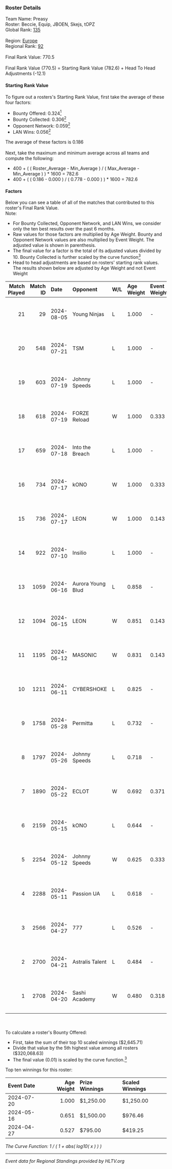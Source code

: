 ### Roster Details<br />
Team Name: Preasy<br />
Roster: Beccie, Equip, JBOEN, Skejs, tOPZ<br />
Global Rank: [135](../standings_global.md)<br />
<br />
Region: [Europe]( ../standings_europe.md)<br />
Regional Rank: [92]( ../standings_europe.md)<br />
<br />
Final Rank Value:  770.5<br />
<br />
Final Rank Value (770.5) = Starting Rank Value (782.6) + Head To Head Adjustments (-12.1)<br />

#### Starting Rank Value<br />
To figure out a rosters's Starting Rank Value, first take the average of these four factors:<br />
- Bounty Offered: 0.324[<sup>1</sup>](#table2)
- Bounty Collected: 0.306[<sup>2</sup>](#table1)
- Opponent Network: 0.059[<sup>2</sup>](#table1)
- LAN Wins: 0.056[<sup>2</sup>](#table1)

The average of these factors is 0.186<br />
<br />
Next, take the maximum and minimum average across all teams and compute the following:<br />
- 400 + ( ( Roster_Average - Min_Average ) / ( Max_Average - Min_Average ) ) * 1600 = 782.6
- 400 + ( ( 0.186 - 0.000 ) / ( 0.778 - 0.000 ) ) * 1600 = 782.6


#### Factors<br />
Below you can see a table of all of the matches that contributed to this roster's Final Rank Value.<br />
Note:<br />

- For Bounty Collected, Opponent Network, and LAN Wins, we consider only the ten best results over the past 6 months.
- Raw values for those factors are multiplied by Age Weight. Bounty and Opponent Network values are also multiplied by Event Weight. The adjusted value is shown in parenthesis.
- The final value for a factor is the total of its adjusted values divided by 10. Bounty Collected is further scaled by the curve function[<sup>3</sup>](#curveFunction)
- Head to head adjustments are based on rosters' starting rank values. The results shown below are adjusted by Age Weight and not Event Weight
<span id="table1"></span><br />


| Match Played | Match ID | Date       | Opponent          | W/L | Age Weight | Event Weight | Bounty Collected | Opponent Network | LAN Wins  | H2H Adj. | Roster                                 |
| -: | -: | :- | :- | :- | :- | :- | :- | :- | :- | -: | :- |
|           21 |       29 | 2024-08-05 | Young Ninjas      | L   | 1.000      | -            | -                | -                | -         |   -15.55 | Beccie, Equip, JBOEN, Skejs, tOPZ      |
|           20 |      548 | 2024-07-21 | TSM               | L   | 1.000      | -            | -                | -                | -         |    -6.36 | AcilioN, Beccie, Equip, Griller, Skejs |
|           19 |      603 | 2024-07-19 | Johnny Speeds     | L   | 1.000      | -            | -                | -                | -         |    -2.64 | Beccie, Equip, Griller, JBOEN, Skejs   |
|           18 |      618 | 2024-07-19 | FORZE Reload      | W   | 1.000      | 0.333        | 0.000 (0.000)    | 0.038 (0.013)    | 0 (0.000) |     6.96 | Beccie, Equip, Griller, JBOEN, Skejs   |
|           17 |      659 | 2024-07-18 | Into the Breach   | L   | 1.000      | -            | -                | -                | -         |   -20.85 | Beccie, Equip, Griller, JBOEN, Skejs   |
|           16 |      734 | 2024-07-17 | kONO              | W   | 1.000      | 0.333        | 0.028 (0.009)    | 0.553 (0.184)    | 0 (0.000) |    17.56 | Beccie, Equip, Griller, JBOEN, Skejs   |
|           15 |      736 | 2024-07-17 | LEON              | W   | 1.000      | 0.143        | 0.007 (0.001)    | 0.124 (0.018)    | 0 (0.000) |    11.07 | Beccie, Equip, Griller, JBOEN, Skejs   |
|           14 |      922 | 2024-07-10 | Insilio           | L   | 1.000      | -            | -                | -                | -         |    -8.60 | Beccie, Equip, Griller, Skejs, VireZ   |
|           13 |     1059 | 2024-06-16 | Aurora Young Blud | L   | 0.858      | -            | -                | -                | -         |    -8.55 | Beccie, Equip, Griller, Skejs, VireZ   |
|           12 |     1094 | 2024-06-15 | LEON              | W   | 0.851      | 0.143        | 0.007 (0.001)    | 0.124 (0.015)    | 0 (0.000) |     9.60 | Beccie, Equip, Griller, Skejs, VireZ   |
|           11 |     1195 | 2024-06-12 | MASONIC           | W   | 0.831      | 0.143        | 0.009 (0.001)    | 0.081 (0.010)    | 0 (0.000) |    12.05 | Beccie, Equip, Griller, Skejs, VireZ   |
|           10 |     1211 | 2024-06-11 | CYBERSHOKE        | L   | 0.825      | -            | -                | -                | -         |    -9.43 | Beccie, Equip, Griller, Skejs, VireZ   |
|            9 |     1758 | 2024-05-28 | Permitta          | L   | 0.732      | -            | -                | -                | -         |    -6.93 | Beccie, Equip, Griller, Skejs, VireZ   |
|            8 |     1797 | 2024-05-26 | Johnny Speeds     | L   | 0.718      | -            | -                | -                | -         |    -1.45 | Beccie, Equip, Griller, Skejs, VireZ   |
|            7 |     1890 | 2024-05-22 | ECLOT             | W   | 0.692      | 0.371        | 0.061 (0.016)    | 0.537 (0.138)    | 0 (0.000) |    19.62 | Beccie, Equip, Griller, Skejs, VireZ   |
|            6 |     2159 | 2024-05-15 | kONO              | L   | 0.644      | -            | -                | -                | -         |    -7.65 | Beccie, Equip, Griller, Skejs, VireZ   |
|            5 |     2254 | 2024-05-12 | Johnny Speeds     | W   | 0.625      | 0.333        | 0.122 (0.025)    | 1.000 (0.208)    | 0 (0.000) |    18.65 | Beccie, Equip, Griller, Skejs, VireZ   |
|            4 |     2288 | 2024-05-11 | Passion UA        | L   | 0.618      | -            | -                | -                | -         |    -3.45 | Beccie, Equip, Griller, Skejs, VireZ   |
|            3 |     2566 | 2024-04-27 | 777               | L   | 0.526      | -            | -                | -                | -         |    -9.91 | Beccie, Equip, Griller, Skejs, VireZ   |
|            2 |     2700 | 2024-04-21 | Astralis Talent   | L   | 0.484      | -            | -                | -                | -         |    -7.81 | Beccie, Equip, Griller, Skejs, VireZ   |
|            1 |     2708 | 2024-04-20 | Sashi Academy     | W   | 0.480      | 0.318        | 0.000 (0.000)    | 0.000 (0.000)    | 1 (0.480) |     1.58 | Beccie, Equip, Griller, Skejs, VireZ   |

<br />
<span id="table2"></span><br />
To calculate a roster's Bounty Offered:<br />

- First, take the sum of their top 10 scaled winnings ($2,645.71)
- Divide that value by the 5th highest value among all rosters ($320,068.63)
- The final value (0.01) is scaled by the curve function.[<sup>3</sup>](#curveFunction)

Top ten winnings for this roster:<br />

| Event Date | Age Weight | Prize Winnings | Scaled Winnings |
| :- | -: | :- | :- |
| 2024-07-20 |      1.000 | $1,250.00      | $1,250.00       |
| 2024-05-16 |      0.651 | $1,500.00      | $976.46         |
| 2024-04-27 |      0.527 | $795.00        | $419.25         |


<span id="curveFunction"></span>_The Curve Function: 1 / ( 1 + abs( log10( x ) ) )_<br />

---
_Event data for Regional Standings provided by HLTV.org_<br />
